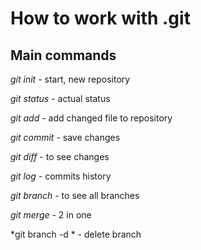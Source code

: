 # How to work with .git
## Main commands
*git init* - start, new repository

*git status* - actual status

*git add* - add changed file to repository

*git commit* - save changes

*git diff* - to see changes

*git log* - commits history

*git branch* - to see all branches

*git merge* - 2 in one

*git branch -d * - delete branch
